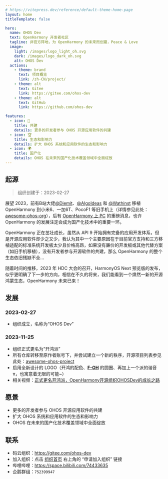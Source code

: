 ```yaml
---
# https://vitepress.dev/reference/default-theme-home-page
layout: home
titleTemplate: false

hero:
  name: OHOS Dev
  text: OpenHarmony 开发者社区
  tagline: 非官方阵地，为 OpenHarmony 的未来而创建，Peace & Love
  image:
    light: /images/logo_light_oh.svg
    dark: /images/logo_dark_oh.svg
    alt: OHOS Dev
  actions:
    - theme: brand
      text: 项目概览
      link: /zh-CN/project/
    - theme: alt
      text: Gitee
      link: https://gitee.com/ohos-dev
    - theme: alt
      text: GitHub
      link: https://github.com/ohos-dev

features:
  - icon: 🚄
    title: 共建
    details: 更多的开发者参与 OHOS 开源应用软件的共建
  - icon: 🏆
    title: 生态和影响力
    details: 扩大 OHOS 系统和应用软件的生态和影响力
  - icon: 🌍
    title: 国产化
    details: OHOS 在未来的国产化技术覆盖领域中全面绽放
---
```


<!-- 由于 home 布局没有 Markdown 的样式，所以要手动添加一个样式 -->
<div class="vp-doc external-link-icon-enabled container">

## 起源

> 组织创建于：2023-02-27

展望 2023，前有B站大佬[@Diemit](https://space.bilibili.com/1570309)、[@AlgoIdeas](https://space.bilibili.com/36549646) 和 [@Wathinst](https://space.bilibili.com/384743347) 移植 OpenHarmony 到小米6、一加6T、PocoF1 等旧手机上（详情参见此处：[awesome-ohos-org](https://gitee.com/ohos-dev/awesome-ohos-org)），后有 [OpenHarmony 上 PC](https://mp.weixin.qq.com/s/486o6HZyvi0jqyivPnr6lQ) 的重磅消息，也许 OpenHarmony 的发展注定会成为国产化技术中的重要一环。

OpenHarmony 正在茁壮成长，虽然从 API 9 开始拥有完备的应用开发体系，但是开源应用软件却少之又少，我认为其中一个主要原因在于目前官方支持和三方移植适配的标准系统开发板太少且价格高昂，如果没有廉价的开发板或其他代替方案（如旧手机移植），没有开发者参与开源软件的共建，那么 OpenHarmony 的整个生态依旧残缺不全...

随着时间的推移，2023 年 HDC 大会的召开，HarmonyOS Next 预览版的发布，似乎更明确了下一步的方向，相信在不久的将来，我们能看到一个焕然一新的开源鸿蒙生态，OpenHarmony 未来已来！

## 发展

### 2023-02-27

- 组织成立，名称为“OHOS Dev”

### 2023-11-25

- 组织正式更名为“开鸿派”
- 所有仓库转移至原作者账号下，并尝试建立一个新的秩序，开源项目列表参见此处：[awesome-ohos-project](https://gitee.com/ohos-dev/awesome-ohos-project)
- 启用全新设计的 LOGO（开鸿的配色、**[F-OH](https://gitee.com/westinyang/f-oh)** 的圆圈、再加上一个派的谐音 π，也寓意着无限的可能~）
- 相关视频：[正式更名开鸿派，OpenHarmony开源组织OHOSDev的成长之路](https://www.bilibili.com/video/BV1Ma4y1f7MD)

## 愿景

- 更多的开发者参与 OHOS 开源应用软件的共建
- 扩大 OHOS 系统和应用软件的生态和影响力
- OHOS 在未来的国产化技术覆盖领域中全面绽放

## 联系

- 码云组织：<https://gitee.com/ohos-dev>
- 加入组织：点击 [组织首页](https://gitee.com/ohos-dev) 右上角的 “申请加入组织” 链接
- 哔哩哔哩：<https://space.bilibili.com/74433635>
- 企鹅群组：`752399947`

</div>

